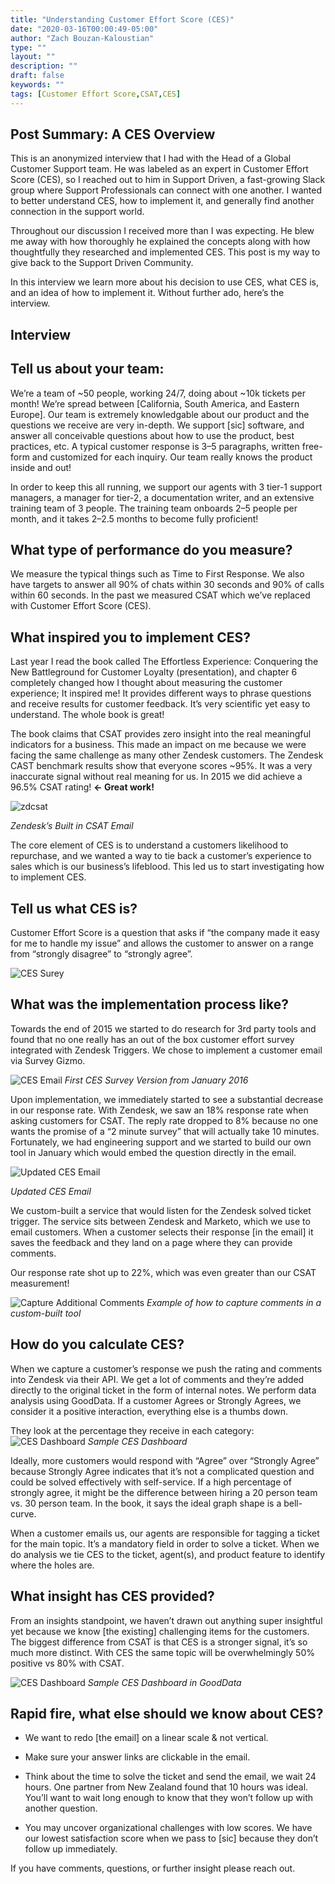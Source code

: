 ```yaml
---
title: "Understanding Customer Effort Score (CES)"
date: "2020-03-16T00:00:49-05:00"
author: "Zach Bouzan-Kaloustian"
type: ""
layout: ""
description: ""
draft: false
keywords: ""
tags: [Customer Effort Score,CSAT,CES]
---
```


## Post Summary: A CES Overview
This is an anonymized interview that I had with the Head of a Global Customer Support team. He was labeled as an expert in Customer Effort Score (CES), so I reached out to him in Support Driven, a fast-growing Slack group where Support Professionals can connect with one another. I wanted to better understand CES, how to implement it, and generally find another connection in the support world.

Throughout our discussion I received more than I was expecting. He blew me away with how thoroughly he explained the concepts along with how thoughtfully they researched and implemented CES. This post is my way to give back to the Support Driven Community.

In this interview we learn more about his decision to use CES, what CES is, and an idea of how to implement it. Without further ado, here’s the interview.

## Interview


## Tell us about your team:

We’re a team of ~50 people, working 24/7, doing about ~10k tickets per month! We’re spread between [California, South America, and Eastern Europe]. Our team is extremely knowledgable about our product and the questions we receive are very in-depth. We support [sic] software, and answer all conceivable questions about how to use the product, best practices, etc. A typical customer response is 3–5 paragraphs, written free-form and customized for each inquiry. Our team really knows the product inside and out!

In order to keep this all running, we support our agents with 3 tier-1 support managers, a manager for tier-2, a documentation writer, and an extensive training team of 3 people. The training team onboards 2–5 people per month, and it takes 2–2.5 months to become fully proficient!

## What type of performance do you measure?

We measure the typical things such as Time to First Response. We also have targets to answer all 90% of chats within 30 seconds and 90% of calls within 60 seconds. In the past we measured CSAT which we’ve replaced with Customer Effort Score (CES).

## What inspired you to implement CES?
Last year I read the book called The Effortless Experience: Conquering the New Battleground for Customer Loyalty (presentation), and chapter 6 completely changed how I thought about measuring the customer experience; It inspired me! It provides different ways to phrase questions and receive results for customer feedback. It’s very scientific yet easy to understand. The whole book is great!

The book claims that CSAT provides zero insight into the real meaningful indicators for a business. This made an impact on me because we were facing the same challenge as many other Zendesk customers. The Zendesk CAST benchmark results show that everyone scores ~95%. It was a very inaccurate signal without real meaning for us. In 2015 we did achieve a 96.5% CSAT rating! **← Great work!**

![zdcsat](https://miro.medium.com/max/700/1*iDg7gir0ypVF-v-kltfqEQ.png)

*Zendesk’s Built in CSAT Email*

The core element of CES is to understand a customers likelihood to repurchase, and we wanted a way to tie back a customer’s experience to sales which is our business’s lifeblood. This led us to start investigating how to implement CES.

## Tell us what CES is?

Customer Effort Score is a question that asks if “the company made it easy for me to handle my issue” and allows the customer to answer on a range from “strongly disagree” to “strongly agree”.

![CES Surey](https://miro.medium.com/max/3388/1*koZ0vEUOyO5rPC46vqok6w.png)

## What was the implementation process like?

Towards the end of 2015 we started to do research for 3rd party tools and found that no one really has an out of the box customer effort survey integrated with Zendesk Triggers. We chose to implement a customer email via Survey Gizmo.

![CES Email](https://miro.medium.com/max/2584/1*gGKDu-8YlSesNv5Ui4GIZw.png)
*First CES Survey Version from January 2016*

Upon implementation, we immediately started to see a substantial decrease in our response rate. With Zendesk, we saw an 18% response rate when asking customers for CSAT. The reply rate dropped to 8% because no one wants the promise of a “2 minute survey” that will actually take 10 minutes. Fortunately, we had engineering support and we started to build our own tool in January which would embed the question directly in the email.

![Updated CES Email](https://miro.medium.com/max/772/1*8-cRnJieSsV27j293gH3rQ.png)

*Updated CES Email*

We custom-built a service that would listen for the Zendesk solved ticket trigger. The service sits between Zendesk and Marketo, which we use to email customers. When a customer selects their response [in the email] it saves the feedback and they land on a page where they can provide comments.

Our response rate shot up to 22%, which was even greater than our CSAT measurement!

![Capture Additional Comments](https://miro.medium.com/max/2392/1*bkcxkSFXq_z1l5RHCHkrEQ.png)
*Example of how to capture comments in a custom-built tool*

## How do you calculate CES?

When we capture a customer’s response we push the rating and comments into Zendesk via their API. We get a lot of comments and they’re added directly to the original ticket in the form of internal notes. We perform data analysis using GoodData. If a customer Agrees or Strongly Agrees, we consider it a positive interaction, everything else is a thumbs down.

They look at the percentage they receive in each category:
![CES Dashboard](https://miro.medium.com/max/2308/1*jd7fMx_weO8-w92B1HnhnQ.png)
*Sample CES Dashboard*

Ideally, more customers would respond with “Agree” over “Strongly Agree” because Strongly Agree indicates that it’s not a complicated question and could be solved effectively with self-service. If a high percentage of strongly agree, it might be the difference between hiring a 20 person team vs. 30 person team. In the book, it says the ideal graph shape is a bell-curve.

When a customer emails us, our agents are responsible for tagging a ticket for the main topic. It’s a mandatory field in order to solve a ticket. When we do analysis we tie CES to the ticket, agent(s), and product feature to identify where the holes are.

## What insight has CES provided?

From an insights standpoint, we haven’t drawn out anything super insightful yet because we know [the existing] challenging items for the customers. The biggest difference from CSAT is that CES is a stronger signal, it’s so much more distinct. With CES the same topic will be overwhelmingly 50% positive vs 80% with CSAT.

![CES Dashboard](https://miro.medium.com/max/2752/1*1Gh5vLdLRvbvLDPj33Zzug.png)
*Sample CES Dashboard in GoodData*

## Rapid fire, what else should we know about CES?

- We want to redo [the email] on a linear scale & not vertical.

- Make sure your answer links are clickable in the email.

- Think about the time to solve the ticket and send the email, we wait 24 hours. One partner from New Zealand found that 10 hours was ideal. You’ll want to wait long enough to know that they won’t follow up with another question.

- You may uncover organizational challenges with low scores. We have our lowest satisfaction score when we pass to [sic] because they don’t follow up immediately.

If you have comments, questions, or further insight please reach out.
